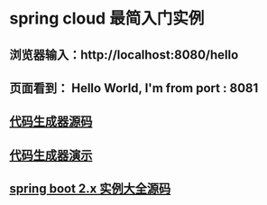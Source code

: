 # spring cloud 最简入门实例
## 浏览器输入：http://localhost:8080/hello
## 页面看到： Hello World, I'm from port : 8081
## [代码生成器源码](https://github.com/gzz2017gzz/code/)
## [代码生成器演示](http://www.gaozz.club/)
## [spring boot 2.x 实例大全源码](https://github.com/gzz2017gzz/spring-boot2-example)